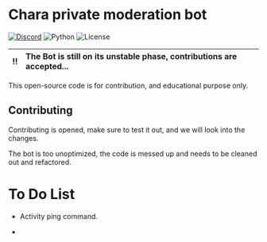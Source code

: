 # Chara private moderation bot

[![Discord](https://img.shields.io/discord/817437132397871135?logo=discord&color=blue&style=for-the-badge)](https://discord.gg/FQYVpuNz4Q)
![Python](https://img.shields.io/badge/Python-3.10.1-green?style=for-the-badge)
![License](https://https://img.shields.io/github/license/Undertale-RPG/Chara?style=for-the-badge)

| :bangbang: | The Bot is still on its unstable phase, contributions are accepted... |
|:----------:|:----------------------------------------------------------------------|

This open-source code is for contribution, and educational purpose only.

## Contributing

Contributing is opened, make sure to test it out, and we will look into the changes.

The bot is too unoptimized, the code is messed up and needs to be cleaned out and refactored. 

# **To Do List**

- Activity ping command.

-